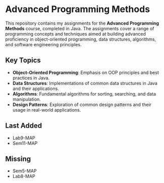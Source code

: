# Advanced Programming Methods

This repository contains my assignments for the **Advanced Programming Methods** course, completed in Java. The assignments cover a range of 
programming concepts and techniques aimed at building advanced proficiency in object-oriented programming, data structures, algorithms, and software engineering principles.

## Key Topics

- **Object-Oriented Programming**: Emphasis on OOP principles and best practices in Java.
- **Data Structures**: Implementations of common data structures in Java and their applications.
- **Algorithms**: Fundamental algorithms for sorting, searching, and data manipulation.
- **Design Patterns**: Exploration of common design patterns and their usage in real-world applications.

## Last Added
- Lab9-MAP
- Sem11-MAP

## Missing
- Sem5-MAP
- Lab8-MAP
